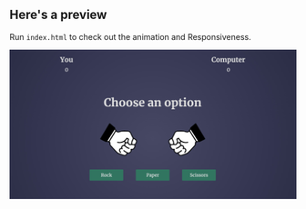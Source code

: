 ## Here's a preview
Run `index.html` to check out the animation and Responsiveness.

![Signup Form UI](preview/rps.jpg)
